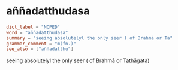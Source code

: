 # aññadatthudasa

``` toml
dict_label = "NCPED"
word = "aññadatthudasa"
summary = "seeing absolutelyl the only seer ( of Brahmā or Ta"
grammar_comment = "m(fn.)"
see_also = ["aññadatthu"]
```

seeing absolutelyl the only seer ( of Brahmā or Tathāgata)

